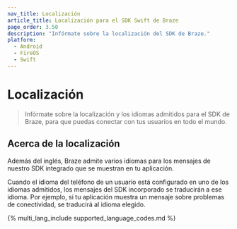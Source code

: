 ```yaml
---
nav_title: Localización
article_title: Localización para el SDK Swift de Braze
page_order: 3.50
description: "Infórmate sobre la localización del SDK de Braze."
platform:
  - Android
  - FireOS
  - Swift
---
```


# Localización

> Infórmate sobre la localización y los idiomas admitidos para el SDK de Braze, para que puedas conectar con tus usuarios en todo el mundo.

## Acerca de la localización

Además del inglés, Braze admite varios idiomas para los mensajes de nuestro SDK integrado que se muestran en tu aplicación.

Cuando el idioma del teléfono de un usuario está configurado en uno de los idiomas admitidos, los mensajes del SDK incorporado se traducirán a ese idioma. Por ejemplo, si tu aplicación muestra un mensaje sobre problemas de conectividad, se traducirá al idioma elegido.

{% multi_lang_include supported_language_codes.md %}
